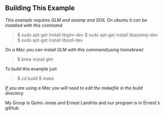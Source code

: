
Building This Example
---------------------

*This example requires GLM and assimp and SOIL*
*On ubuntu it can be installed with this command*

>$ sudo apt-get install libglm-dev
>$ sudo apt-get install libassimp-dev
>$ sudo apt-get install libsoil-dev

*On a Mac you can install GLM with this command(using homebrew)*
>$ brew install glm

To build this example just 

>$ cd build
>$ make

*If you are using a Mac you will need to edit the makefile in the build directory*
   
My Group is Quinn Jonas and Ernest Landrito and our program is in Ernest's gitHub
